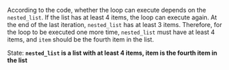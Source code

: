 According to the code, whether the loop can execute depends on the `nested_list`. If the list has at least 4 items, the loop can execute again. At the end of the last iteration, `nested_list` has at least 3 items. Therefore, for the loop to be executed one more time, `nested_list` must have at least 4 items, and `item` should be the fourth item in the list.

State: **`nested_list` is a list with at least 4 items, item is the fourth item in the list**